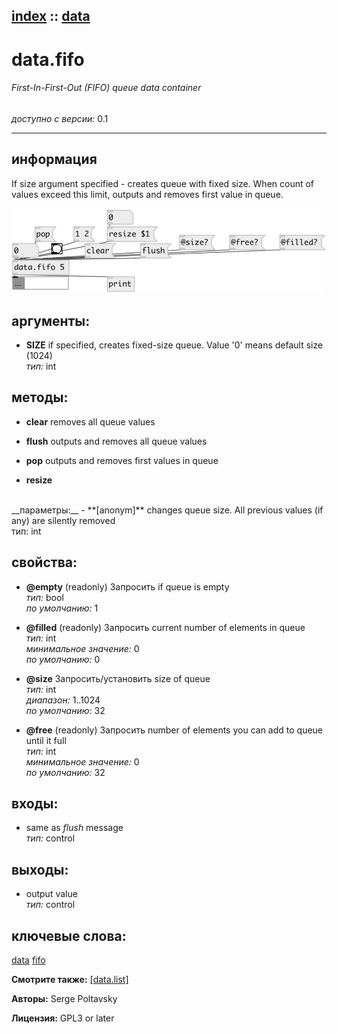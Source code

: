 [index](index.html) :: [data](category_data.html)
---

# data.fifo

###### First-In-First-Out (FIFO) queue data container

*доступно с версии:* 0.1

---


## информация
If size argument specified - creates queue with fixed size. When count of values exceed this limit, outputs and removes first value in queue.


[![example](../examples/img/data.fifo.jpg)](../examples/pd/data.fifo.pd)



## аргументы:

* **SIZE**
if specified, creates fixed-size queue. Value &#39;0&#39; means default size (1024)<br>
_тип:_ int<br>



## методы:

* **clear**
removes all queue values<br>

* **flush**
outputs and removes all queue values<br>

* **pop**
outputs and removes first values in queue<br>

* **resize**
<br>
  __параметры:__
  - **[anonym]** changes queue size. All previous values (if any) are silently removed<br>
    тип: int <br>




## свойства:

* **@empty** (readonly)
Запросить if queue is empty<br>
_тип:_ bool<br>
_по умолчанию:_ 1<br>

* **@filled** (readonly)
Запросить current number of elements in queue<br>
_тип:_ int<br>
_минимальное значение:_ 0<br>
_по умолчанию:_ 0<br>

* **@size** 
Запросить/установить size of queue<br>
_тип:_ int<br>
_диапазон:_ 1..1024<br>
_по умолчанию:_ 32<br>

* **@free** (readonly)
Запросить number of elements you can add to queue until it full<br>
_тип:_ int<br>
_минимальное значение:_ 0<br>
_по умолчанию:_ 32<br>



## входы:

* same as *flush* message<br>
_тип:_ control



## выходы:

* output value<br>
_тип:_ control



## ключевые слова:

[data](keywords/data.html)
[fifo](keywords/fifo.html)



**Смотрите также:**
[\[data.list\]](data.list.html)




**Авторы:** Serge Poltavsky




**Лицензия:** GPL3 or later





